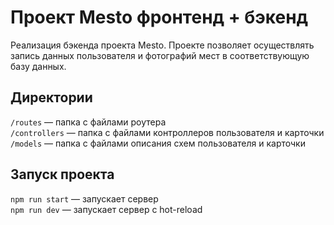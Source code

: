 # Проект Mesto фронтенд + бэкенд

Реализация бэкенда проекта Mesto. Проекте позволяет осуществлять запись данных пользователя и фотографий мест в соответствующую базу данных.

## Директории

`/routes` — папка с файлами роутера  
`/controllers` — папка с файлами контроллеров пользователя и карточки  
`/models` — папка с файлами описания схем пользователя и карточки

## Запуск проекта

`npm run start` — запускает сервер  
`npm run dev` — запускает сервер с hot-reload
